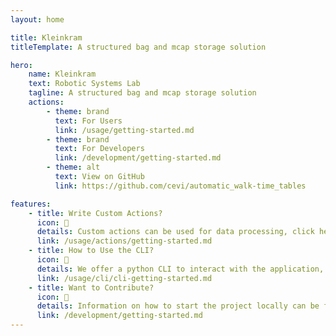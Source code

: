 ```yaml
---
layout: home

title: Kleinkram
titleTemplate: A structured bag and mcap storage solution

hero:
    name: Kleinkram
    text: Robotic Systems Lab
    tagline: A structured bag and mcap storage solution
    actions:
        - theme: brand
          text: For Users
          link: /usage/getting-started.md
        - theme: brand
          text: For Developers
          link: /development/getting-started.md
        - theme: alt
          text: View on GitHub
          link: https://github.com/cevi/automatic_walk-time_tables

features:
    - title: Write Custom Actions?
      icon: 📝
      details: Custom actions can be used for data processing, click here for more information.
      link: /usage/actions/getting-started.md
    - title: How to Use the CLI?
      icon: 🚀
      details: We offer a python CLI to interact with the application, click here for more information.
      link: /usage/cli/cli-getting-started.md
    - title: Want to Contribute?
      icon: 🤝
      details: Information on how to start the project locally can be found in the developer documentation.
      link: /development/getting-started.md
---
```

